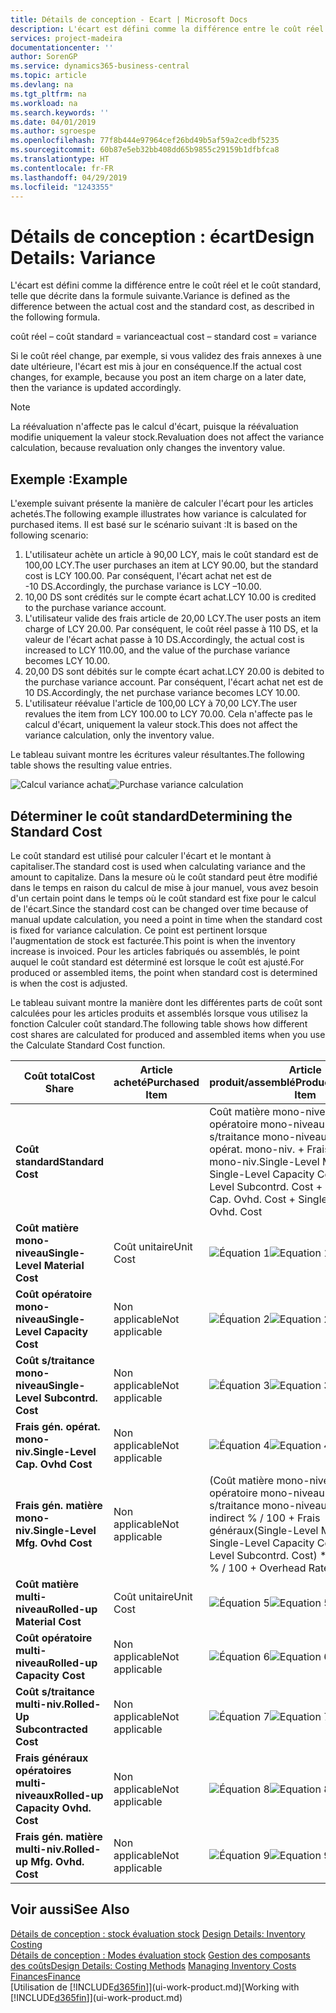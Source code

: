 ```yaml
---
title: Détails de conception - Ecart | Microsoft Docs
description: L'écart est défini comme la différence entre le coût réel et le coût standard, telle que décrite dans la formule suivante.
services: project-madeira
documentationcenter: ''
author: SorenGP
ms.service: dynamics365-business-central
ms.topic: article
ms.devlang: na
ms.tgt_pltfrm: na
ms.workload: na
ms.search.keywords: ''
ms.date: 04/01/2019
ms.author: sgroespe
ms.openlocfilehash: 77f8b444e97964cef26bd49b5af59a2cedbf5235
ms.sourcegitcommit: 60b87e5eb32bb408dd65b9855c29159b1dfbfca8
ms.translationtype: HT
ms.contentlocale: fr-FR
ms.lasthandoff: 04/29/2019
ms.locfileid: "1243355"
---
```

# <a name="design-details-variance"></a><span data-ttu-id="1c27c-103">Détails de conception : écart</span><span class="sxs-lookup"><span data-stu-id="1c27c-103">Design Details: Variance</span></span>
<span data-ttu-id="1c27c-104">L'écart est défini comme la différence entre le coût réel et le coût standard, telle que décrite dans la formule suivante.</span><span class="sxs-lookup"><span data-stu-id="1c27c-104">Variance is defined as the difference between the actual cost and the standard cost, as described in the following formula.</span></span>  

 <span data-ttu-id="1c27c-105">coût réel – coût standard = variance</span><span class="sxs-lookup"><span data-stu-id="1c27c-105">actual cost – standard cost = variance</span></span>  

 <span data-ttu-id="1c27c-106">Si le coût réel change, par exemple, si vous validez des frais annexes à une date ultérieure, l'écart est mis à jour en conséquence.</span><span class="sxs-lookup"><span data-stu-id="1c27c-106">If the actual cost changes, for example, because you post an item charge on a later date, then the variance is updated accordingly.</span></span>  

> [!NOTE]  
>  <span data-ttu-id="1c27c-107">La réévaluation n'affecte pas le calcul d'écart, puisque la réévaluation modifie uniquement la valeur stock.</span><span class="sxs-lookup"><span data-stu-id="1c27c-107">Revaluation does not affect the variance calculation, because revaluation only changes the inventory value.</span></span>  

## <a name="example"></a><span data-ttu-id="1c27c-108">Exemple :</span><span class="sxs-lookup"><span data-stu-id="1c27c-108">Example</span></span>  
 <span data-ttu-id="1c27c-109">L'exemple suivant présente la manière de calculer l'écart pour les articles achetés.</span><span class="sxs-lookup"><span data-stu-id="1c27c-109">The following example illustrates how variance is calculated for purchased items.</span></span> <span data-ttu-id="1c27c-110">Il est basé sur le scénario suivant :</span><span class="sxs-lookup"><span data-stu-id="1c27c-110">It is based on the following scenario:</span></span>  

1.  <span data-ttu-id="1c27c-111">L'utilisateur achète un article à 90,00 LCY, mais le coût standard est de 100,00 LCY.</span><span class="sxs-lookup"><span data-stu-id="1c27c-111">The user purchases an item at LCY 90.00, but the standard cost is LCY 100.00.</span></span> <span data-ttu-id="1c27c-112">Par conséquent, l'écart achat net est de -10 DS.</span><span class="sxs-lookup"><span data-stu-id="1c27c-112">Accordingly, the purchase variance is LCY –10.00.</span></span>  
2.  <span data-ttu-id="1c27c-113">10,00 DS sont crédités sur le compte écart achat.</span><span class="sxs-lookup"><span data-stu-id="1c27c-113">LCY 10.00 is credited to the purchase variance account.</span></span>  
3.  <span data-ttu-id="1c27c-114">L'utilisateur valide des frais article de 20,00 LCY.</span><span class="sxs-lookup"><span data-stu-id="1c27c-114">The user posts an item charge of LCY 20.00.</span></span> <span data-ttu-id="1c27c-115">Par conséquent, le coût réel passe à 110 DS, et la valeur de l'écart achat passe à 10 DS.</span><span class="sxs-lookup"><span data-stu-id="1c27c-115">Accordingly, the actual cost is increased to LCY 110.00, and the value of the purchase variance becomes LCY 10.00.</span></span>  
4.  <span data-ttu-id="1c27c-116">20,00 DS sont débités sur le compte écart achat.</span><span class="sxs-lookup"><span data-stu-id="1c27c-116">LCY 20.00 is debited to the purchase variance account.</span></span> <span data-ttu-id="1c27c-117">Par conséquent, l'écart achat net est de 10 DS.</span><span class="sxs-lookup"><span data-stu-id="1c27c-117">Accordingly, the net purchase variance becomes LCY 10.00.</span></span>  
5.  <span data-ttu-id="1c27c-118">L'utilisateur réévalue l'article de 100,00 LCY à 70,00 LCY.</span><span class="sxs-lookup"><span data-stu-id="1c27c-118">The user revalues the item from LCY 100.00 to LCY 70.00.</span></span> <span data-ttu-id="1c27c-119">Cela n'affecte pas le calcul d'écart, uniquement la valeur stock.</span><span class="sxs-lookup"><span data-stu-id="1c27c-119">This does not affect the variance calculation, only the inventory value.</span></span>  

 <span data-ttu-id="1c27c-120">Le tableau suivant montre les écritures valeur résultantes.</span><span class="sxs-lookup"><span data-stu-id="1c27c-120">The following table shows the resulting value entries.</span></span>  

 <span data-ttu-id="1c27c-121">![Calcul variance achat](media/design_details_inventory_costing_11_purchase_variance.png "Calcul variance achat")</span><span class="sxs-lookup"><span data-stu-id="1c27c-121">![Purchase variance calculation](media/design_details_inventory_costing_11_purchase_variance.png "Purchase variance calculation")</span></span>  

## <a name="determining-the-standard-cost"></a><span data-ttu-id="1c27c-122">Déterminer le coût standard</span><span class="sxs-lookup"><span data-stu-id="1c27c-122">Determining the Standard Cost</span></span>  
 <span data-ttu-id="1c27c-123">Le coût standard est utilisé pour calculer l'écart et le montant à capitaliser.</span><span class="sxs-lookup"><span data-stu-id="1c27c-123">The standard cost is used when calculating variance and the amount to capitalize.</span></span> <span data-ttu-id="1c27c-124">Dans la mesure où le coût standard peut être modifié dans le temps en raison du calcul de mise à jour manuel, vous avez besoin d'un certain point dans le temps où le coût standard est fixe pour le calcul de l'écart.</span><span class="sxs-lookup"><span data-stu-id="1c27c-124">Since the standard cost can be changed over time because of manual update calculation, you need a point in time when the standard cost is fixed for variance calculation.</span></span> <span data-ttu-id="1c27c-125">Ce point est pertinent lorsque l'augmentation de stock est facturée.</span><span class="sxs-lookup"><span data-stu-id="1c27c-125">This point is when the inventory increase is invoiced.</span></span> <span data-ttu-id="1c27c-126">Pour les articles fabriqués ou assemblés, le point auquel le coût standard est déterminé est lorsque le coût est ajusté.</span><span class="sxs-lookup"><span data-stu-id="1c27c-126">For produced or assembled items, the point when standard cost is determined is when the cost is adjusted.</span></span>  

 <span data-ttu-id="1c27c-127">Le tableau suivant montre la manière dont les différentes parts de coût sont calculées pour les articles produits et assemblés lorsque vous utilisez la fonction Calculer coût standard.</span><span class="sxs-lookup"><span data-stu-id="1c27c-127">The following table shows how different cost shares are calculated for produced and assembled items when you use the Calculate Standard Cost function.</span></span>  

|<span data-ttu-id="1c27c-128">Coût total</span><span class="sxs-lookup"><span data-stu-id="1c27c-128">Cost Share</span></span>|<span data-ttu-id="1c27c-129">Article acheté</span><span class="sxs-lookup"><span data-stu-id="1c27c-129">Purchased Item</span></span>|<span data-ttu-id="1c27c-130">Article produit/assemblé</span><span class="sxs-lookup"><span data-stu-id="1c27c-130">Produced/Assembled Item</span></span>|  
|----------------|--------------------|------------------------------|  
|<span data-ttu-id="1c27c-131">**Coût standard**</span><span class="sxs-lookup"><span data-stu-id="1c27c-131">**Standard Cost**</span></span>||<span data-ttu-id="1c27c-132">Coût matière mono-niveau + Coût opératoire mono-niveau + Coût s/traitance mono-niveau + Frais gén. opérat. mono-niv. + Frais gén. matière mono-niv.</span><span class="sxs-lookup"><span data-stu-id="1c27c-132">Single-Level Material Cost + Single-Level Capacity Cost + Single-Level Subcontrd. Cost + Single-Level Cap. Ovhd. Cost + Single-Level Mfg. Ovhd. Cost</span></span>|  
|<span data-ttu-id="1c27c-133">**Coût matière mono-niveau**</span><span class="sxs-lookup"><span data-stu-id="1c27c-133">**Single-Level Material Cost**</span></span>|<span data-ttu-id="1c27c-134">Coût unitaire</span><span class="sxs-lookup"><span data-stu-id="1c27c-134">Unit Cost</span></span>|<span data-ttu-id="1c27c-135">![Équation 1](media/design_details_inventory_costing_11_equation_1.png "Équation 1")</span><span class="sxs-lookup"><span data-stu-id="1c27c-135">![Equation 1](media/design_details_inventory_costing_11_equation_1.png "Equation 1")</span></span>|  
|<span data-ttu-id="1c27c-136">**Coût opératoire mono-niveau**</span><span class="sxs-lookup"><span data-stu-id="1c27c-136">**Single-Level Capacity Cost**</span></span>|<span data-ttu-id="1c27c-137">Non applicable</span><span class="sxs-lookup"><span data-stu-id="1c27c-137">Not applicable</span></span>|<span data-ttu-id="1c27c-138">![Équation 2](media/design_details_inventory_costing_11_equation_2.png "Équation 2")</span><span class="sxs-lookup"><span data-stu-id="1c27c-138">![Equation 2](media/design_details_inventory_costing_11_equation_2.png "Equation 2")</span></span>|  
|<span data-ttu-id="1c27c-139">**Coût s/traitance mono-niveau**</span><span class="sxs-lookup"><span data-stu-id="1c27c-139">**Single-Level Subcontrd. Cost**</span></span>|<span data-ttu-id="1c27c-140">Non applicable</span><span class="sxs-lookup"><span data-stu-id="1c27c-140">Not applicable</span></span>|<span data-ttu-id="1c27c-141">![Équation 3](media/design_details_inventory_costing_11_equation_3.png "Équation 3")</span><span class="sxs-lookup"><span data-stu-id="1c27c-141">![Equation 3](media/design_details_inventory_costing_11_equation_3.png "Equation 3")</span></span>|  
|<span data-ttu-id="1c27c-142">**Frais gén. opérat. mono-niv.**</span><span class="sxs-lookup"><span data-stu-id="1c27c-142">**Single-Level Cap. Ovhd Cost**</span></span>|<span data-ttu-id="1c27c-143">Non applicable</span><span class="sxs-lookup"><span data-stu-id="1c27c-143">Not applicable</span></span>|<span data-ttu-id="1c27c-144">![Équation 4](media/design_details_inventory_costing_11_equation_4.png "Équation 4")</span><span class="sxs-lookup"><span data-stu-id="1c27c-144">![Equation 4](media/design_details_inventory_costing_11_equation_4.png "Equation 4")</span></span>|  
|<span data-ttu-id="1c27c-145">**Frais gén. matière mono-niv.**</span><span class="sxs-lookup"><span data-stu-id="1c27c-145">**Single-Level Mfg. Ovhd Cost**</span></span>|<span data-ttu-id="1c27c-146">Non applicable</span><span class="sxs-lookup"><span data-stu-id="1c27c-146">Not applicable</span></span>|<span data-ttu-id="1c27c-147">(Coût matière mono-niveau + Coût opératoire mono-niveau + Coût s/traitance mono-niveau) \* Coût indirect % / 100 + Frais généraux</span><span class="sxs-lookup"><span data-stu-id="1c27c-147">(Single-Level Material Cost + Single-Level Capacity Cost + Single-Level Subcontrd. Cost) \* Indirect Cost % / 100 + Overhead Rate</span></span>|  
|<span data-ttu-id="1c27c-148">**Coût matière multi-niveau**</span><span class="sxs-lookup"><span data-stu-id="1c27c-148">**Rolled-up Material Cost**</span></span>|<span data-ttu-id="1c27c-149">Coût unitaire</span><span class="sxs-lookup"><span data-stu-id="1c27c-149">Unit Cost</span></span>|<span data-ttu-id="1c27c-150">![Équation 5](media/design_details_inventory_costing_11_equation_5.png "Équation 5")</span><span class="sxs-lookup"><span data-stu-id="1c27c-150">![Equation 5](media/design_details_inventory_costing_11_equation_5.png "Equation 5")</span></span>|  
|<span data-ttu-id="1c27c-151">**Coût opératoire multi-niveau**</span><span class="sxs-lookup"><span data-stu-id="1c27c-151">**Rolled-up Capacity Cost**</span></span>|<span data-ttu-id="1c27c-152">Non applicable</span><span class="sxs-lookup"><span data-stu-id="1c27c-152">Not applicable</span></span>|<span data-ttu-id="1c27c-153">![Équation 6](media/design_details_inventory_costing_11_equation_6.png "Équation 6")</span><span class="sxs-lookup"><span data-stu-id="1c27c-153">![Equation 6](media/design_details_inventory_costing_11_equation_6.png "Equation 6")</span></span>|  
|<span data-ttu-id="1c27c-154">**Coût s/traitance multi-niv.**</span><span class="sxs-lookup"><span data-stu-id="1c27c-154">**Rolled-Up Subcontracted Cost**</span></span>|<span data-ttu-id="1c27c-155">Non applicable</span><span class="sxs-lookup"><span data-stu-id="1c27c-155">Not applicable</span></span>|<span data-ttu-id="1c27c-156">![Équation 7](media/design_details_inventory_costing_11_equation_7.png "Équation 7")</span><span class="sxs-lookup"><span data-stu-id="1c27c-156">![Equation 7](media/design_details_inventory_costing_11_equation_7.png "Equation 7")</span></span>|  
|<span data-ttu-id="1c27c-157">**Frais généraux opératoires multi-niveaux**</span><span class="sxs-lookup"><span data-stu-id="1c27c-157">**Rolled-up Capacity Ovhd. Cost**</span></span>|<span data-ttu-id="1c27c-158">Non applicable</span><span class="sxs-lookup"><span data-stu-id="1c27c-158">Not applicable</span></span>|<span data-ttu-id="1c27c-159">![Équation 8](media/design_details_inventory_costing_11_equation_8.png "Équation 8")</span><span class="sxs-lookup"><span data-stu-id="1c27c-159">![Equation 8](media/design_details_inventory_costing_11_equation_8.png "Equation 8")</span></span>|  
|<span data-ttu-id="1c27c-160">**Frais gén. matière multi-niv.**</span><span class="sxs-lookup"><span data-stu-id="1c27c-160">**Rolled-up Mfg. Ovhd. Cost**</span></span>|<span data-ttu-id="1c27c-161">Non applicable</span><span class="sxs-lookup"><span data-stu-id="1c27c-161">Not applicable</span></span>|<span data-ttu-id="1c27c-162">![Équation 9](media/design_details_inventory_costing_11_equation_9.png "Équation 9")</span><span class="sxs-lookup"><span data-stu-id="1c27c-162">![Equation 9](media/design_details_inventory_costing_11_equation_9.png "Equation 9")</span></span>|  

## <a name="see-also"></a><span data-ttu-id="1c27c-163">Voir aussi</span><span class="sxs-lookup"><span data-stu-id="1c27c-163">See Also</span></span>  
 <span data-ttu-id="1c27c-164">[Détails de conception : stock évaluation stock](design-details-inventory-costing.md) </span><span class="sxs-lookup"><span data-stu-id="1c27c-164">[Design Details: Inventory Costing](design-details-inventory-costing.md) </span></span>  
 <span data-ttu-id="1c27c-165">[Détails de conception : Modes évaluation stock](design-details-costing-methods.md) [Gestion des composants des coûts](finance-manage-inventory-costs.md)</span><span class="sxs-lookup"><span data-stu-id="1c27c-165">[Design Details: Costing Methods](design-details-costing-methods.md) [Managing Inventory Costs](finance-manage-inventory-costs.md)</span></span>  
 [<span data-ttu-id="1c27c-166">Finances</span><span class="sxs-lookup"><span data-stu-id="1c27c-166">Finance</span></span>](finance.md)  
 <span data-ttu-id="1c27c-167">[Utilisation de [!INCLUDE[d365fin](includes/d365fin_md.md)]](ui-work-product.md)</span><span class="sxs-lookup"><span data-stu-id="1c27c-167">[Working with [!INCLUDE[d365fin](includes/d365fin_md.md)]](ui-work-product.md)</span></span>
